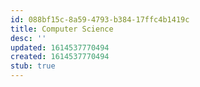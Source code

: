 ```yaml
---
id: 088bf15c-8a59-4793-b384-17ffc4b1419c
title: Computer Science
desc: ''
updated: 1614537770494
created: 1614537770494
stub: true
---
```



